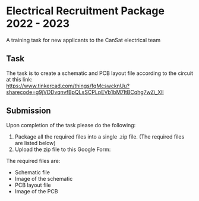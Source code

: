 # Electrical Recruitment Package 2022 - 2023

A training task for new applicants to the CanSat electrical team

## Task
The task is to create a schematic and PCB layout file according to the circuit at this link:   
https://www.tinkercad.com/things/fqMcswcknUu?sharecode=g9jVDDvqnvfBpQLsSCPLpEVb1bM7ItBCqhg7wZi_XlI

## Submission

Upon completion of the task please do the following:
1. Package all the required files into a single .zip file. (The required files are listed below)
2. Upload the zip file to this Google Form: 

The required files are:
- Schematic file
- Image of the schematic
- PCB layout file
- Image of the PCB